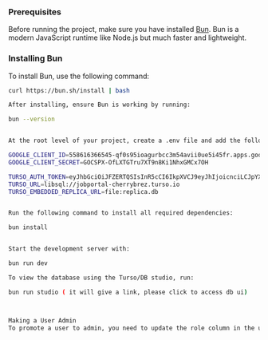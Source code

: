 ### Prerequisites

Before running the project, make sure you have installed [Bun](https://bun.sh/). Bun is a modern JavaScript runtime like Node.js but much faster and lightweight.

### Installing Bun

To install Bun, use the following command:

```bash
curl https://bun.sh/install | bash

After installing, ensure Bun is working by running:

bun --version


At the root level of your project, create a .env file and add the following:

GOOGLE_CLIENT_ID=558616366545-qf0s95ioagurbcc3m54avii0ue5i45fr.apps.googleusercontent.com
GOOGLE_CLIENT_SECRET=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

TURSO_AUTH_TOKEN=eyJhbGciOiJFZERTQSIsInR5cCI6IkpXVCJ9eyJhIjoicnciLCJpYXQiOjE3MjkwNzM2ODYsImlkIjoiMTFjZQ0Y2UtODFmMi00YTc4LWE4NDYtNDI1YjY3MzMzZjA0In0NM9t5aN2_rlLyaovrd8p_azjPl2_IKM0jCAvPeW_c97dCbHndO5zGmPPBCOOIvgSkTYJfbfE6y6RrglPhlM8Dw
TURSO_URL=libsql://jobportal-cherrybrez.turso.io
TURSO_EMBEDDED_REPLICA_URL=file:replica.db


Run the following command to install all required dependencies:

bun install


Start the development server with:

bun run dev

To view the database using the Turso/DB studio, run:

bun run studio ( it will give a link, please click to access db ui)



Making a User Admin
To promote a user to admin, you need to update the role column in the users table for the respective user to admin.